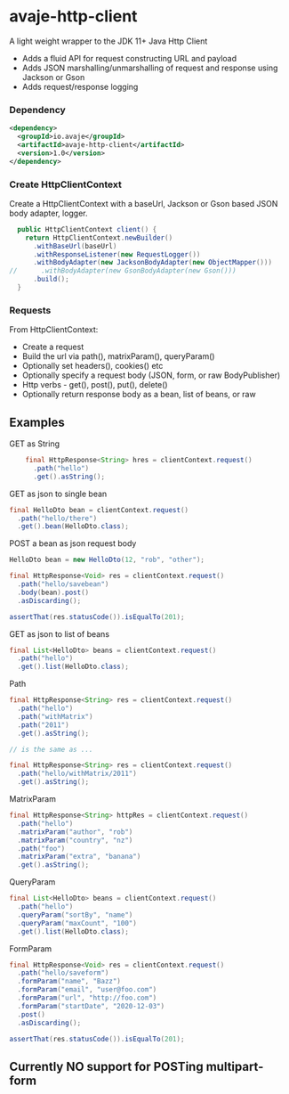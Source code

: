 # avaje-http-client

A light weight wrapper to the JDK 11+ Java Http Client

- Adds a fluid API for request constructing URL and payload
- Adds JSON marshalling/unmarshalling of request and response using Jackson or Gson
- Adds request/response logging



### Dependency

```xml
<dependency>
  <groupId>io.avaje</groupId>
  <artifactId>avaje-http-client</artifactId>
  <version>1.0</version>
</dependency>
```

### Create HttpClientContext

Create a HttpClientContext with a baseUrl, Jackson or Gson based JSON
 body adapter, logger.

```java
  public HttpClientContext client() {
    return HttpClientContext.newBuilder()
      .withBaseUrl(baseUrl)
      .withResponseListener(new RequestLogger())
      .withBodyAdapter(new JacksonBodyAdapter(new ObjectMapper()))
//      .withBodyAdapter(new GsonBodyAdapter(new Gson()))
      .build();
  }

```

### Requests

From HttpClientContext:
 - Create a request
 - Build the url via path(), matrixParam(), queryParam()
 - Optionally set headers(), cookies() etc
 - Optionally specify a request body (JSON, form, or raw BodyPublisher)
 - Http verbs - get(), post(), put(), delete()
 - Optionally return response body as a bean, list of beans, or raw

## Examples

GET as String
```java
    final HttpResponse<String> hres = clientContext.request()
      .path("hello")
      .get().asString();

```

GET as json to single bean
```java
final HelloDto bean = clientContext.request()
  .path("hello/there")
  .get().bean(HelloDto.class);
```

POST a bean as json request body
```java
HelloDto bean = new HelloDto(12, "rob", "other");

final HttpResponse<Void> res = clientContext.request()
  .path("hello/savebean")
  .body(bean).post()
  .asDiscarding();

assertThat(res.statusCode()).isEqualTo(201);

```

GET as json to list of beans
```java
final List<HelloDto> beans = clientContext.request()
  .path("hello")
  .get().list(HelloDto.class);
```

Path
```java
final HttpResponse<String> res = clientContext.request()
  .path("hello")
  .path("withMatrix")
  .path("2011")
  .get().asString();

// is the same as ...

final HttpResponse<String> res = clientContext.request()
  .path("hello/withMatrix/2011")
  .get().asString();
```

MatrixParam
```java
final HttpResponse<String> httpRes = clientContext.request()
  .path("hello")
  .matrixParam("author", "rob")
  .matrixParam("country", "nz")
  .path("foo")
  .matrixParam("extra", "banana")
  .get().asString();
```

QueryParam
```java
final List<HelloDto> beans = clientContext.request()
  .path("hello")
  .queryParam("sortBy", "name")
  .queryParam("maxCount", "100")
  .get().list(HelloDto.class);
```

FormParam
```java
final HttpResponse<Void> res = clientContext.request()
  .path("hello/saveform")
  .formParam("name", "Bazz")
  .formParam("email", "user@foo.com")
  .formParam("url", "http://foo.com")
  .formParam("startDate", "2020-12-03")
  .post()
  .asDiscarding();

assertThat(res.statusCode()).isEqualTo(201);
```

## Currently NO support for POSTing multipart-form
